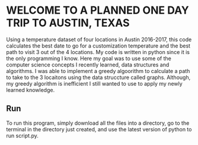 # WELCOME TO A PLANNED ONE DAY TRIP TO AUSTIN, TEXAS
Using a temperature dataset of four locations in Austin 2016-2017, this code calculates the best date to go for a customization temperature and the best path to visit 3 out of the 4 locations. My code is written in python since it is the only programming I know. Here my goal was to use some of the computer science concepts I recently learned, data structures and algorithms. I was able to implement a greedy algoorithm to calculate a path to take to the 3 locaitons using the data struccture called graphs. Although, my greedy algorithm is inefficient I still wanted to use to apply my newly learned knowledge.

## Run
To run this program, simply download all the files into a directory, go to the terminal in the directory just created, and use the latest version of python to run script.py.

